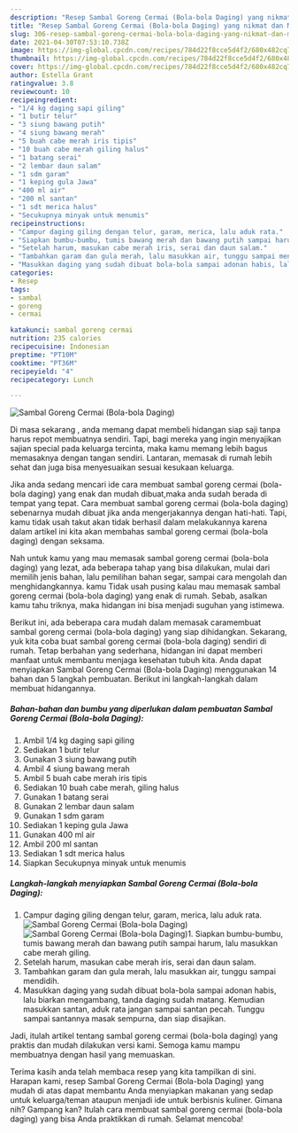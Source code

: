 ```yaml
---
description: "Resep Sambal Goreng Cermai (Bola-bola Daging) yang nikmat dan Mudah Dibuat"
title: "Resep Sambal Goreng Cermai (Bola-bola Daging) yang nikmat dan Mudah Dibuat"
slug: 306-resep-sambal-goreng-cermai-bola-bola-daging-yang-nikmat-dan-mudah-dibuat
date: 2021-04-30T07:53:10.738Z
image: https://img-global.cpcdn.com/recipes/784d22f8cce5d4f2/680x482cq70/sambal-goreng-cermai-bola-bola-daging-foto-resep-utama.jpg
thumbnail: https://img-global.cpcdn.com/recipes/784d22f8cce5d4f2/680x482cq70/sambal-goreng-cermai-bola-bola-daging-foto-resep-utama.jpg
cover: https://img-global.cpcdn.com/recipes/784d22f8cce5d4f2/680x482cq70/sambal-goreng-cermai-bola-bola-daging-foto-resep-utama.jpg
author: Estella Grant
ratingvalue: 3.8
reviewcount: 10
recipeingredient:
- "1/4 kg daging sapi giling"
- "1 butir telur"
- "3 siung bawang putih"
- "4 siung bawang merah"
- "5 buah cabe merah iris tipis"
- "10 buah cabe merah giling halus"
- "1 batang serai"
- "2 lembar daun salam"
- "1 sdm garam"
- "1 keping gula Jawa"
- "400 ml air"
- "200 ml santan"
- "1 sdt merica halus"
- "Secukupnya minyak untuk menumis"
recipeinstructions:
- "Campur daging giling dengan telur, garam, merica, lalu aduk rata."
- "Siapkan bumbu-bumbu, tumis bawang merah dan bawang putih sampai harum, lalu masukkan cabe merah giling."
- "Setelah harum, masukan cabe merah iris, serai dan daun salam."
- "Tambahkan garam dan gula merah, lalu masukkan air, tunggu sampai mendidih."
- "Masukkan daging yang sudah dibuat bola-bola sampai adonan habis, lalu biarkan mengambang, tanda daging sudah matang. Kemudian masukkan santan, aduk rata jangan sampai santan pecah. Tunggu sampai santannya masak sempurna, dan siap disajikan."
categories:
- Resep
tags:
- sambal
- goreng
- cermai

katakunci: sambal goreng cermai 
nutrition: 235 calories
recipecuisine: Indonesian
preptime: "PT10M"
cooktime: "PT36M"
recipeyield: "4"
recipecategory: Lunch

---
```



![Sambal Goreng Cermai (Bola-bola Daging)](https://img-global.cpcdn.com/recipes/784d22f8cce5d4f2/680x482cq70/sambal-goreng-cermai-bola-bola-daging-foto-resep-utama.jpg)

Di masa  sekarang , anda memang dapat membeli hidangan siap saji tanpa harus repot membuatnya sendiri. Tapi, bagi mereka yang ingin menyajikan sajian special pada keluarga tercinta, maka kamu memang lebih bagus memasaknya dengan tangan sendiri. Lantaran, memasak di rumah lebih sehat dan juga bisa menyesuaikan sesuai kesukaan keluarga.

Jika anda sedang mencari ide cara membuat sambal goreng cermai (bola-bola daging) yang enak dan mudah dibuat,maka anda sudah berada di tempat yang tepat. Cara membuat sambal goreng cermai (bola-bola daging)  sebenarnya mudah dibuat jika anda mengerjakannya dengan hati-hati. Tapi, kamu tidak usah takut akan tidak berhasil dalam melakukannya 
karena dalam artikel ini kita akan membahas sambal goreng cermai (bola-bola daging) dengan seksama.  



Nah untuk kamu yang mau memasak sambal goreng cermai (bola-bola daging) yang lezat, ada beberapa tahap yang bisa dilakukan, mulai dari memilih jenis bahan, lalu pemilihan bahan segar, sampai cara mengolah dan menghidangkannya. kamu Tidak usah pusing kalau mau memasak sambal goreng cermai (bola-bola daging) yang enak di rumah. Sebab, asalkan kamu  tahu triknya, maka hidangan ini bisa menjadi suguhan yang istimewa.

Berikut ini, ada beberapa cara mudah dalam memasak caramembuat sambal goreng cermai (bola-bola daging) yang siap dihidangkan. Sekarang, yuk kita coba buat sambal goreng cermai (bola-bola daging) sendiri di rumah. Tetap berbahan yang sederhana, hidangan ini dapat memberi manfaat untuk membantu menjaga kesehatan tubuh kita. Anda dapat menyiapkan Sambal Goreng Cermai (Bola-bola Daging) menggunakan 14 bahan dan 5 langkah pembuatan. Berikut ini langkah-langkah dalam membuat hidangannya.

<!--inarticleads1-->

##### Bahan-bahan dan bumbu yang diperlukan dalam pembuatan Sambal Goreng Cermai (Bola-bola Daging):

1. Ambil 1/4 kg daging sapi giling
1. Sediakan 1 butir telur
1. Gunakan 3 siung bawang putih
1. Ambil 4 siung bawang merah
1. Ambil 5 buah cabe merah iris tipis
1. Sediakan 10 buah cabe merah, giling halus
1. Gunakan 1 batang serai
1. Gunakan 2 lembar daun salam
1. Gunakan 1 sdm garam
1. Sediakan 1 keping gula Jawa
1. Gunakan 400 ml air
1. Ambil 200 ml santan
1. Sediakan 1 sdt merica halus
1. Siapkan Secukupnya minyak untuk menumis




<!--inarticleads2-->

##### Langkah-langkah menyiapkan Sambal Goreng Cermai (Bola-bola Daging):

1. Campur daging giling dengan telur, garam, merica, lalu aduk rata.
<img src="https://img-global.cpcdn.com/steps/def0e5dcf8ff77ee/160x128cq70/sambal-goreng-cermai-bola-bola-daging-langkah-memasak-1-foto.jpg" alt="Sambal Goreng Cermai (Bola-bola Daging)"><img src="https://img-global.cpcdn.com/steps/06b37eef7ef5919e/160x128cq70/sambal-goreng-cermai-bola-bola-daging-langkah-memasak-1-foto.jpg" alt="Sambal Goreng Cermai (Bola-bola Daging)">1. Siapkan bumbu-bumbu, tumis bawang merah dan bawang putih sampai harum, lalu masukkan cabe merah giling.
1. Setelah harum, masukan cabe merah iris, serai dan daun salam.
1. Tambahkan garam dan gula merah, lalu masukkan air, tunggu sampai mendidih.
1. Masukkan daging yang sudah dibuat bola-bola sampai adonan habis, lalu biarkan mengambang, tanda daging sudah matang. Kemudian masukkan santan, aduk rata jangan sampai santan pecah. Tunggu sampai santannya masak sempurna, dan siap disajikan.




Jadi, itulah artikel tentang  sambal goreng cermai (bola-bola daging)  yang praktis dan mudah dilakukan versi kami. Semoga kamu mampu membuatnya dengan hasil yang memuaskan. 

Terima kasih anda telah membaca resep yang kita tampilkan di sini. Harapan kami, resep  Sambal Goreng Cermai (Bola-bola Daging) yang mudah di atas dapat membantu Anda menyiapkan makanan yang sedap untuk keluarga/teman ataupun menjadi ide untuk berbisnis kuliner. Gimana nih? Gampang kan? Itulah cara membuat sambal goreng cermai (bola-bola daging) yang bisa Anda praktikkan di rumah. Selamat mencoba!

